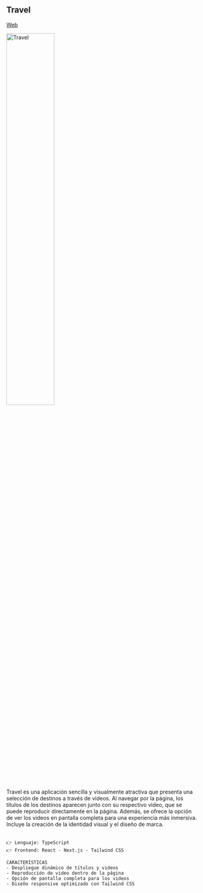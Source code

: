 ## Travel
[Web](https://sebalutravel.vercel.app/)

<a href="https://sebalutravel.vercel.app/" target="_blank">
  <img src="https://res.cloudinary.com/dw272kava/image/upload/v1740153762/Projects/travel2_m6to6t.png" alt="Travel" style="width: 50%;">
</a>
<br/><br/>

Travel es una aplicación sencilla y visualmente atractiva que presenta una selección de destinos a través de videos. Al navegar por la página, los títulos de los destinos aparecen junto con su respectivo video, que se puede reproducir directamente en la página. Además, se ofrece la opción de ver los videos en pantalla completa para una experiencia más inmersiva. Incluye la creación de la identidad visual y el diseño de marca.
<br/><br/>

```
👉 Lenguaje: TypeScript  
👉 Frontend: React - Next.js - Tailwind CSS
```

```
CARACTERÍSTICAS
- Despliegue dinámico de títulos y videos
- Reproducción de video dentro de la página
- Opción de pantalla completa para los videos
- Diseño responsive optimizado con Tailwind CSS
```
